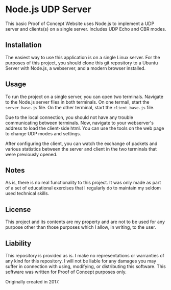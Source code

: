 # Node.js UDP Server
This basic Proof of Concept Website uses Node.js to implement a UDP server and clients(s) on a single server. Includes UDP Echo and CBR modes.

## Installation
The easiest way to use this application is on a single Linux server. For the purposes of this project, you should clone this git repository to a Ubuntu Server with Node.js, a webserver, and a modern browser installed. 

## Usage
To run the project on a single server, you can open two terminals. Navigate to the Node.js server files in both terminals. On one termail, start the `server_base.js` file. On the other terminal, start the `client_base.js` file. 

Due to the local connection, you should not have any trouble communicating between terminals. Now, navigate to your webserver's address to load the client-side html. You can use the tools on the web page to change UDP modes and settings. 

After configuring the client, you can watch the exchange of packets and various statistics between the server and client in the two terminals that were previously opened.

## Notes
As is, there is no real functionality to this project. It was only made as part of a set of educational exercises that I regularly do to maintain my seldom used technical skills.

## License
This project and its contents are my property and are not to be used for any purpose other than those purposes which I allow, in writing, to the user.

## Liability
This repository is provided as is. I make no representations or warranties of any kind for this repository. I will not be liable for any damages you may suffer in connection with using, modifying, or distributing this software. This software was written for Proof of Concept purposes only.

Originally created in 2017.